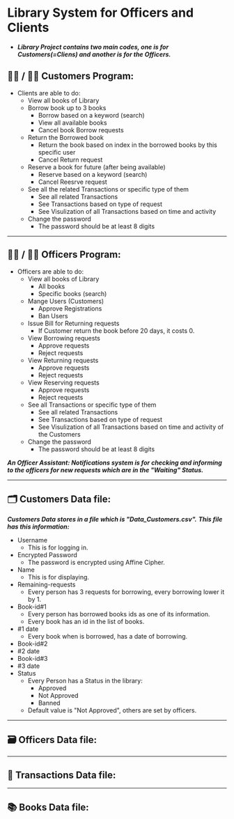 # Library System for Officers and Clients
- ***Library Project contains two main codes, one is for Customers(=Cliens) and another is for the Officers.***

## :man_student: / :woman_student:	Customers Program:
- Clients are able to do:
  - View all books of Library
  - Borrow book up to 3 books
    - Borrow based on a keyword (search)
    - View all available books
    - Cancel book Borrow requests
  - Return the Borrowed book
    - Return the book based on index in the borrowed books by this specific user
    - Cancel Return request
  - Reserve a book for future (after being available)
    - Reserve based on a keyword (search)
    - Cancel Reesrve request
  - See all the related Transactions or specific type of them
    - See all related Transactions
    - See Transactions based on type of request
    - See Visulization of all Transactions based on time and activity
  - Change the password
    - The password should be at least 8 digits
<hr>

## :woman_office_worker: / :man_office_worker:	Officers Program:
- Officers are able to do:
  - View all books of Library
    - All books
    - Specific books (search)
  - Mange Users (Customers)
    - Approve Registrations
    - Ban Users
  - Issue Bill for Returning requests
    - If Customer return the book before 20 days, it costs 0.
  - View Borrowing requests
    - Approve requests
    - Reject requests
  - View Returning requests
    - Approve requests
    - Reject requests
  - View Reserving requests
    - Approve requests
    - Reject requests
  - See all Transactions or specific type of them
    - See all related Transactions
    - See Transactions based on type of request
    - See Visulization of all Transactions based on time and activity of the Customers
  - Change the password
    - The password should be at least 8 digits
    
***An Officer Assistant: Notifications system is for checking and informing to the officers for new requests which are in the "Waiting" Status.***

<hr>

## :card_index_dividers:		Customers Data file:
***Customers Data stores in a file which is "Data_Customers.csv".***
***This file has this information:***
  - Username
    - This is for logging in.
  - Encrypted Password
    - The password is encrypted using Affine Cipher.
  - Name
    - This is for displaying.
  - Remaining-requests
    - Every person has 3 requests for borrowing, every borrowing lower it by 1.
  - Book-id#1
    - Every person has borrowed books ids as one of its information.
    - Every book has an id in the list of books.
  - #1 date
    - Every book when is borrowed, has a date of borrowing.
  - Book-id#2
  - #2 date
  - Book-id#3
  - #3 date
  - Status
    - Every Person has a Status in the library:
      - Approved
      - Not Approved
      - Banned
    - Default value is "Not Approved", others are set by officers.
<hr>

## :card_file_box:			Officers Data file:


<hr>

## :shopping_cart:			Transactions Data file:


<hr>

## :books:			Books Data file:
